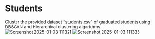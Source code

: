 # Students
 Cluster the provided dataset “students.csv” of graduated students using DBSCAN and Hierarchical clustering algorithms.
![Screenshot 2025-01-03 111321](https://github.com/user-attachments/assets/a760ea98-f1c7-4fec-9b16-b547febe9e53)
![Screenshot 2025-01-03 111333](https://github.com/user-attachments/assets/8e4d931e-895b-480d-9d30-405341f277d3)
